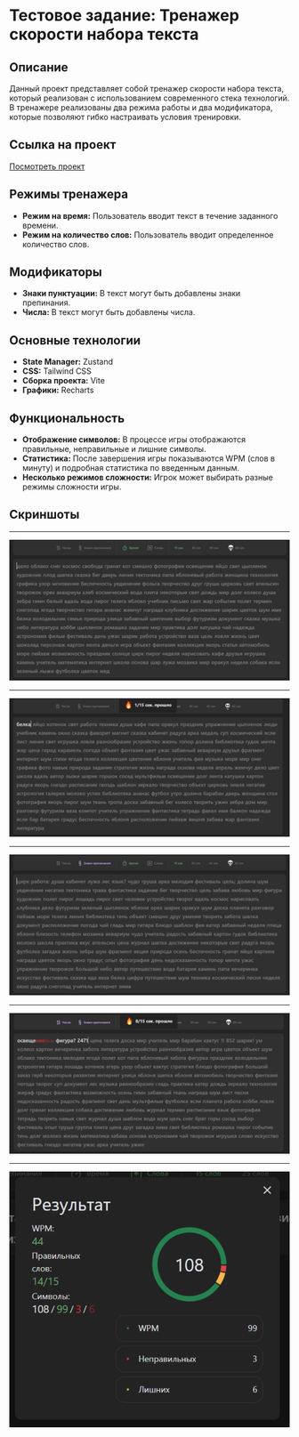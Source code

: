 # Тестовое задание: Тренажер скорости набора текста

## Описание

Данный проект представляет собой тренажер скорости набора текста, который реализован с использованием современного стека технологий. В тренажере реализованы два режима работы и два модификатора, которые позволяют гибко настраивать условия тренировки.

## Ссылка на проект

[Посмотреть проект](https://typing-speed-testers.vercel.app)

## Режимы тренажера

- **Режим на время:** Пользователь вводит текст в течение заданного времени.
- **Режим на количество слов:** Пользователь вводит определенное количество слов.

## Модификаторы

- **Знаки пунктуации:** В текст могут быть добавлены знаки препинания.
- **Числа:** В текст могут быть добавлены числа.

## Основные технологии

- **State Manager:** Zustand
- **CSS:** Tailwind CSS
- **Сборка проекта:** Vite
- **Графики:** Recharts

## Функциональность

- **Отображение символов:** В процессе игры отображаются правильные, неправильные и лишние символы.
- **Статистика:** После завершения игры показываются WPM (слов в минуту) и подробная статистика по введенным данным.
- **Несколько режимов сложности:** Игрок может выбирать разные режимы сложности игры.

## Скриншоты

---

![Главное окно](./_images/1.png)

---

![Режим на время](./_images/2.png)

---

![Режим с пунктуацией](./_images/3.png)

---

![Два режима сразу](./_images/4.png)

---

![Статистика по завершении](./_images/5.png)
